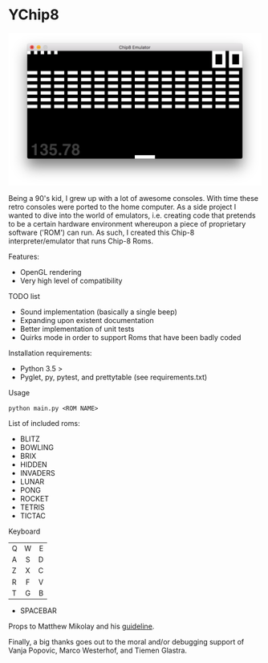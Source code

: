 # YChip8

![Image of Breakout](https://github.com/YusufCelik/YChip8/raw/master/images/breakout.png)

Being a 90's kid, I grew up with a lot of awesome consoles. With time these retro consoles were ported to the home computer. As a side project I wanted to dive into the world of emulators, i.e. creating code that pretends to be a certain hardware environment whereupon a piece of proprietary software ('ROM') can run. As such, I created this Chip-8 interpreter/emulator that runs Chip-8 Roms.


Features:

 * OpenGL rendering
 * Very high level of compatibility

TODO list

 * Sound implementation (basically a single beep)
 * Expanding upon existent documentation
 * Better implementation of unit tests
 * Quirks mode in order to support Roms that have been badly coded

Installation requirements:

 * Python 3.5 >
 * Pyglet, py, pytest, and prettytable (see requirements.txt)

Usage

 ```
 python main.py <ROM NAME>
 ```

List of included roms:

 * BLITZ
 * BOWLING
 * BRIX
 * HIDDEN
 * INVADERS
 * LUNAR
 * PONG
 * ROCKET
 * TETRIS
 * TICTAC

Keyboard

|               |               |       |
| ------------- |:-------------:| -----:|
| Q             | W             | E     |
| A             | S             | D     |
| Z             | X             | C     |
| R             | F             | V     |
| T             | G             | B     |

+ SPACEBAR

Props to Matthew Mikolay and his [guideline](http://mattmik.com/files/chip8/mastering/chip8.html).

Finally, a big thanks goes out to the moral and/or debugging support of
Vanja Popovic, Marco Westerhof, and Tiemen Glastra.
